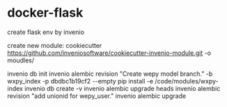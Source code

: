 # docker-flask
create flask env by invenio

create new module:
cookiecutter https://github.com/inveniosoftware/cookiecutter-invenio-module.git -o moudles/

invenio db init
invenio alembic revision "Create wepy model branch." -b wxpy_index -p dbdbc1b19cf2 --empty
pip install -e /code/modules/wxpy-index
invenio db create -v
invenio alembic upgrade heads
invenio alembic revision "add unionid for wepy_user."
invenio alembic upgrade
